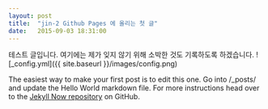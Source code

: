 ```yaml
---
layout: post
title:  "jin-2 Github Pages 에 올리는 첫 글"
date:   2015-09-03 18:31:00
---
```


테스트 글입니다. 여기에는 제가 잊지 않기 위해 소박한 것도 기록하도록 하겠습니다.
![_config.yml]({{ site.baseurl }}/images/config.png)

The easiest way to make your first post is to edit this one. Go into /_posts/ and update the Hello World markdown file. For more instructions head over to the [Jekyll Now repository](https://github.com/barryclark/jekyll-now) on GitHub.